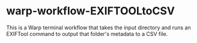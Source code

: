 # warp-workflow-EXIFTOOLtoCSV
This is a Warp terminal workflow that takes the input directory and runs an EXIFTool command to output that folder's metadata to a CSV file.
